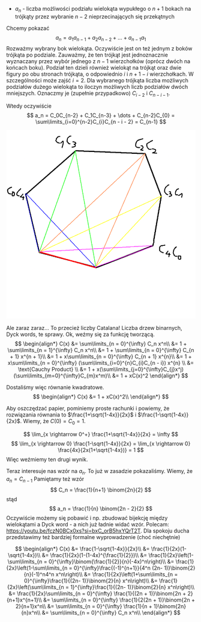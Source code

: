 - $a_n$ - liczba możliwości podziału wielokąta wypukłego o $n + 1$ bokach na trójkąty przez wybranie $n - 2$ nieprzecinających się przekątnych

Chcemy pokazać 
$$
    a_n = a_1a_{n-1} + a_2a_{n-2} + \dots + a_{n - 1}a_1
$$
Rozważmy wybrany bok wielokąta. Oczywiście jest on też jednym z boków trójkąta po podziale. Zauważmy, że ten trójkąt jest jednoznacznie wyznaczany przez wybór jednego z $n - 1$ wierzchołków (oprócz dwóch na końcach boku). Podział ten dzieli również wielokąt na trójkąt oraz dwie figury po obu stronach trójkąta, o odpowiednio $i$ i $n + 1 - i$ wierzchołkach. W szczególności może zajść $i = 2$. Dla wybranego trójkąta liczba możliwych podziałów dużego wielokąta to iloczyn możliwych liczb podziałów dwóch mniejszych. Oznaczmy je (zupełnie przypadkowo) $C_{i - 2}$ i $C_{n - i - 1}$. 

Wtedy oczywiście 
$$
    a_n  = C_0C_{n-2} + C_1C_{n-3} + \dots + C_{n-2}C_{0} = \sum\limits_{i=0}^{n-2}C_{i}C_{n - i - 2} = C_{n-1}
$$

![Hehe](./img/zad_31_1.png "Wizualizacja podziału")

Ale zaraz zaraz... To przecież liczby Catalana! Liczba drzew binarnych, Dyck words, te sprawy. Ok, weźmy się za funkcję tworzącą. 
$$
\begin{align*}
    C(x) &= \sum\limits_{n = 0}^{\infty} C_n x^n\\
     &= 1 + \sum\limits_{n = 1}^{\infty} C_n x^n\\
     &= 1 + \sum\limits_{n = 0}^{\infty} C_{n + 1} x^{n + 1}\\
     &= 1 + x\sum\limits_{n = 0}^{\infty} C_{n + 1} x^{n}\\
     &= 1 + x\sum\limits_{n = 0}^{\infty} (\sum\limits_{i=0}^{n}C_{i}C_{n - i}) x^{n} \\
     &= \text{Cauchy Product} \\
     &= 1 + x(\sum\limits_{j=0}^{\infty}C_{j}x^j)(\sum\limits_{m=0}^{\infty}C_{m}x^m)\\
     &= 1 + xC(x)^2
\end{align*}
$$

Dostaliśmy więc równanie kwadratowe.
$$
\begin{align*}
    C(x) &= 1 + xC(x)^2\\
\end{align*}
$$

Aby oszczędzać papier, pominiemy proste rachunki i powiemy, że rozwiązania równania to $\frac{1+\sqrt{1-4x}}{2x}$ i $\frac{1-\sqrt{1-4x}}{2x}$. Wiemy, że $C(0) = C_0 = 1$.

$$
    \lim_{x \rightarrow 0^+} \frac{1+\sqrt{1-4x}}{2x} = \infty
$$
$$
    \lim_{x \rightarrow 0} \frac{1-\sqrt{1-4x}}{2x} = \lim_{x \rightarrow 0} \frac{4x}{2x(1+\sqrt{1-4x})} = 1
$$
Więc weźmiemy ten drugi wynik.

Teraz interesuje nas wzór na $a_n$. To już w zasadzie pokazaliśmy. Wiemy, że $a_n = C_{n - 1}$ Pamiętamy też wzór
$$
    C_n = \frac{1}{n+1} \binom{2n}{2}
$$
stąd 
$$
    a_n = \frac{1}{n} \binom{2n - 2}{2}
$$
Oczywiście możemy się pobawić i np. zbudować bijekcję między wielokątami a Dyck word - a nich już ładnie widać wzór. Polecam: <https://youtu.be/fczN0BCx0xs?si=bxC_orB5hxYQrT2T>. Dla spokoju ducha przedstawimy też bardziej formalne wyprowadzenie (choć niechętnie)

$$
\begin{align*}
    C(x) &= \frac{1-\sqrt{1-4x}}{2x}\\
         &= \frac{1}{2x}(1-\sqrt{1-4x})\\
         &= \frac{1}{2x}(1-(1-4x)^{\frac{1}{2}})\\
         &= \frac{1}{2x}\left(1-\sum\limits_{n = 0}^{\infty}\binom{\frac{1}{2}}{n}(-4x)^n\right)\\
        &= \frac{1}{2x}\left(1-\sum\limits_{n = 0}^{\infty}\frac{(-1)^{n+1}}{4^n (2n- 1)}\binom{2}{n}(-1)^n4^n x^n\right)\\
        &= \frac{1}{2x}\left(1+\sum\limits_{n = 0}^{\infty}\frac{1}{(2n- 1)}\binom{2}{n} x^n\right)\\
        &= \frac{1}{2x}\left(\sum\limits_{n = 1}^{\infty}\frac{1}{(2n- 1)}\binom{2}{n} x^n\right)\\
        &= \frac{1}{2x}\sum\limits_{n = 0}^{\infty} \frac{1}{(2n + 1)}\binom{2n + 2}{n+1}x^{n+1}\\
        &= \sum\limits_{n = 0}^{\infty} \frac{1}{2(2n + 1)}\binom{2n + 2}{n+1}x^n\\
        &= \sum\limits_{n = 0}^{\infty} \frac{1}{n + 1}\binom{2n}{n}x^n\\
        &= \sum\limits_{n = 0}^{\infty} C_n x^n\\
\end{align*}
$$